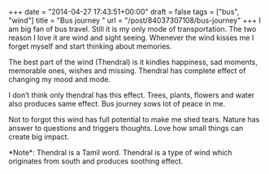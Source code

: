 
+++
date = "2014-04-27 17:43:51+00:00"
draft = false
tags = ["bus", "wind"]
title = "Bus journey "
url = "/post/84037307108/bus-journey"
+++
I am big fan of bus travel. Still it is my only mode of transportation. The two reason I love it are wind and sight seeing. Whenever the wind kisses me I forget myself and start thinking about memories.

The best part of the wind (Thendral) is it kindles happiness, sad moments, memorable ones, wishes and missing. Thendral has complete effect of changing my mood and mode.

I don’t think only thendral has this effect. Trees, plants, flowers and water also produces same effect. Bus journey sows lot of peace in me.

Not to forgot this wind has full potential to make me shed tears. Nature has answer to questions and triggers thoughts. Love how small things can create big impact. 

\*Note\*: Thendral is a Tamil word. Thendral is a type of wind which originates from south and produces soothing effect.
